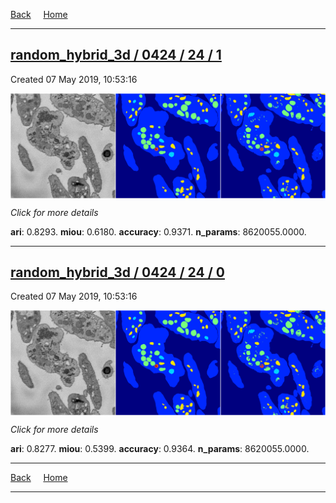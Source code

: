 
[Back](..)&nbsp;&nbsp;&nbsp;&nbsp;&nbsp;[Home](https://leapmanlab.github.io/snapshots)

---

<div class="summary"><a href="1"><h2>random_hybrid_3d / 0424 / 24 / 1</h2></a><p>Created 07 May 2019, 10:53:16
</p><a href="1"><img src="1/media/summary.png" align="center"></a><p>
<i>Click for more details</i>
</p></div>

**ari**: 0.8293. **miou**: 0.6180. **accuracy**: 0.9371. **n_params**: 8620055.0000. 

---

<div class="summary"><a href="0"><h2>random_hybrid_3d / 0424 / 24 / 0</h2></a><p>Created 07 May 2019, 10:53:16
</p><a href="0"><img src="0/media/summary.png" align="center"></a><p>
<i>Click for more details</i>
</p></div>

**ari**: 0.8277. **miou**: 0.5399. **accuracy**: 0.9364. **n_params**: 8620055.0000. 

---

[Back](..)&nbsp;&nbsp;&nbsp;&nbsp;&nbsp;[Home](https://leapmanlab.github.io/snapshots)

---